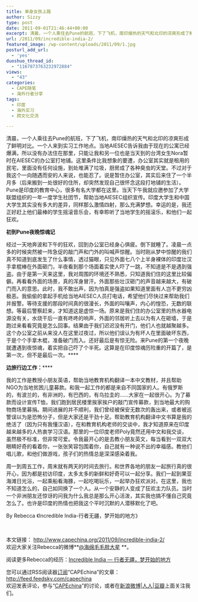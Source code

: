 ```yaml
---
title: 单身女孩上路
author: Sizzy
type: post
date: 2011-09-01T21:46:44+00:00
excerpt: 清晨，一个人乘往去Pune的航班，下了飞机，南印燥热的天气和北印的凉爽形成了鲜明对比……
url: /2011/09/incredible-india-2/
featured_image: /wp-content/uploads/2011/09/1.jpg
posturl_add_url:
  - 'yes'
duoshuo_thread_id:
  - "1167873763232972884"
views:
  - "43"
categories:
  - CAPE随笔
  - 海外行者分享
tags:
  - 印度
  - 海外实习
  - 跨文化交流

---
```

清晨，一个人乘往去Pune的航班，下了飞机，南印燥热的天气和北印的凉爽形成了鲜明对比。一个人来到实习工作地点。当地AIESEC告诉我由于现在的公寓已经爆满，所以没有办法住在那里，只能让我和另一位也是当天到的台湾女生Nora暂时在AIESEC的办公室打地铺。这里条件比我想象的要遭，办公室其实就是租用的民宅，里面没有任何设施，到处堆满了垃圾，厨房成了各种臭虫的天堂。不过对于我这个一向随遇而安的人来说，也能忍了。说是暂住办公室，其实后来住了一个半月多（后来搬到一处很好的住所，却突然发现自己很怀念这段打地铺的生活）。Pune是印度的教育中心，很多有名大学都在这里。当天下午我就应邀参加了大学联盟组织的一年一度学生社团节，帮助当地AIESEC组织宣传。印度大学生和中国大学生其实没有多大的差异，同样那么激情四射，那么充满梦想。幸运的是，我还正好赶上他们最棒的学生摇滚音乐会，有幸聆听了当地学生的摇滚乐，和他们一起狂欢。

**初到Pune夜晚惊魂记**

经过一天地奔波和下午的狂欢，回到办公室已经身心俱疲。倒下就睡了。凌晨一点多的时候突然被一阵急促的敲门声和门外的叫喊声惊醒。当时刚从梦中惊醒的我们真不知道到底发生了什么事情，透过猫眼，只见外面七八个上半身裸体的印度壮汉手拿棍棒在外面砸门，半夜看到那个场面着实使人吓了一跳，不知道是不是遇到强盗。由于是第一天来这里，我对周围的环境还不熟悉，只知道我们住的这里比较偏僻。再看看外面的场景，真的浑身冒汗。外面那些壮汉砸门的声音越来越大，有破门而入的意思。此时，我不敢出声，因为怕真是强盗如果知道里面有人岂不更穷凶极恶。我偷偷的拿起手机给当地AIESEC人员打电话，希望他们尽快过来帮助我们并报警。等待支援的那段时间真的很漫长，外面的叫嚷声，内心的惶恐，无数的联想。等最后警察赶来，才知道这是虚惊一场。原来是我们住的办公室里的热水器电源没有关，水烧干后一直有咚咚的响声，外面的邻居听上去以为有人在砸墙，于是跑过来看看究竟是怎么回事。结果由于我们迟迟没有开门，他们人也就越聚越多。这个办公室之前从来没人在这里过夜过，所以他们误认为有坏人在里面破坏东西，于是个个手拿木棍，准备破门而入。还好最后是有惊无险。来Pune的第一个夜晚就遭遇到夜惊魂，着实把自己吓了个半死。这算是在印度惊魂历险重的开篇了，是第一次，但不是最后一次。****

**边旅行边工作：******

我的工作是教授小朋友英语，帮助当地教育机构翻译一本中文教材，并且帮助NGO为当地贫困儿童募款。和我一起工作的都是来自不同国家的人。有俄罗斯的，有波兰的，有非洲的，有巴西的，有乌拉圭的……大家在一起很开心。为了募款而设计宣传T恤，我们跑到居民楼里挨家挨户的敲门宣传募款，到当地最大的购物商场里募捐。期间进展的并不顺利，我们曾经被保安无数次的轰出来，或者被巡警误以为是恐怖分子，但是大家还是干劲十足。帮助教育机构翻译中文书算是我的绝活了（因为只有我懂汉语），在和教育机构老师的交谈中，我才知道原来在印度越来越多的人热衷学习汉语。那里的一位印度老师Poly竟然还用中文和我交谈，虽然极不标准，但非常可爱。令我最开心的是去教小朋友英文，每当看到一双双大眼睛好奇的看着你，一张张笑容包围着你，自己就有一种说不出的幸福感。教他们唱儿歌，和他们做游戏，孩子们的热情总是深深感染着我。

周一到周五工作，周末就有两天的时间去旅行。和世界各地的朋友一起旅行真的很开心，因为都是初访印度，太多太多的新鲜和好奇可以一起分享。我们一起到果亚海滩日光浴，一起乘船看海豚，一起吃喝玩乐，一起举办狂欢派对。在这里，我也不知道怎么的，自己如同换了一个人。从一个安静的人变成了狂欢主力队员。当时一个非洲朋友还惊讶的问我为什么我总是那么开心活泼，其实我也搞不懂自己究竟怎么了。也许是印度的热情也把我这个平时沉默的人潜移默化了吧。

By Rebecca 《Incredible India-行者无疆，梦开始的地方》

&nbsp;

本文链接： <http://www.capechina.org/2011/09/incredible-india-2/>  
欢迎大家关注Rebecca的微博**[@海绵毛毛胖大星][1] **。

阅读更多Rebecca的经历：[Incredible India &#8212; 行者无疆，梦开始的地方][2]

您可以通过RSS阅读器[订阅][3]“CAPEchina”的文章：  
<http://feed.feedsky.com/capechina>  
欢迎发表评论，参与“[CAPEchina][4]”的讨论，或者在[新浪微博][5]|[人人][6]|[豆瓣][7]上面关注我们。

 [1]: http://weibo.com/rebeccawanyi
 [2]: hicape.com/2011/08/rebecca-india/
 [3]: http://feed.feedsky.com/capechina
 [4]: http://groups.google.com/d/forum/CAPEchina
 [5]: http://weibo.com/capechina
 [6]: http://page.renren.com/699119179
 [7]: http://site.douban.com/124936/